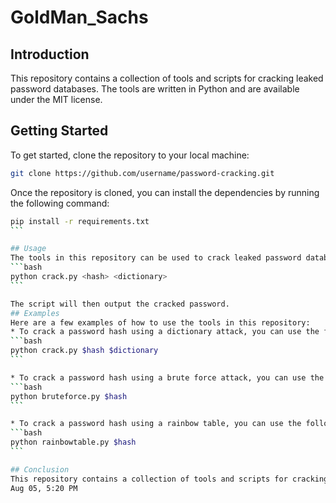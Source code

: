 # GoldMan_Sachs
## Introduction
This repository contains a collection of tools and scripts for cracking leaked password databases. The tools are written in Python and are available under the MIT license.
## Getting Started
To get started, clone the repository to your local machine:
```bash
git clone https://github.com/username/password-cracking.git
```
Once the repository is cloned, you can install the dependencies by running the following command:
```bash
pip install -r requirements.txt
​```

## Usage
The tools in this repository can be used to crack leaked password databases in a variety of ways. For example, you can use the `crack.py` script to crack a password hash using a dictionary attack. To do this, simply pass the hash and the dictionary file to the script:
```bash
python crack.py <hash> <dictionary>
​```

The script will then output the cracked password.
## Examples
Here are a few examples of how to use the tools in this repository:
* To crack a password hash using a dictionary attack, you can use the following command:
```bash
python crack.py $hash $dictionary
```​

* To crack a password hash using a brute force attack, you can use the following command:
```bash
python bruteforce.py $hash
​```

* To crack a password hash using a rainbow table, you can use the following command:
```bash
python rainbowtable.py $hash
​```

## Conclusion
This repository contains a collection of tools and scripts for cracking leaked password databases. The tools are written in Python and are available under the MIT license.
Aug 05, 5:20 PM
